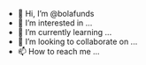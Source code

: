 - 👋 Hi, I’m @bolafunds
- 👀 I’m interested in ...
- 🌱 I’m currently learning ...
- 💞️ I’m looking to collaborate on ...
- 📫 How to reach me ...

<!---
bolafunds/bolafunds is a ✨ special ✨ repository because its `README.md` (this file) appears on your GitHub profile.
You can click the Preview link to take a look at your changes.
--->
